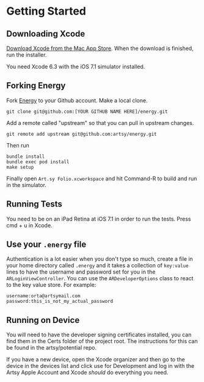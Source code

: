 Getting Started
================

Downloading Xcode
----------------
[Download Xcode from the Mac App Store](http://itunes.apple.com/us/app/xcode/id448457090?mt=12).  When the download is finished, run the installer.

You need Xcode 6.3 with the iOS 7.1 simulator installed.

Forking Energy
---------------
Fork [Energy](https://github.com/artsy/energy) to your Github account.  Make a local clone.

    git clone git@github.com:[YOUR GITHUB NAME HERE]/energy.git

Add a remote called "upstream" so that you can pull in upstream changes.

	git remote add upstream git@github.com:artsy/energy.git

Then run 

    bundle install
    bundle exec pod install
    make setup

Finally open `Art.sy Folio.xcworkspace` and hit Command-R to build and run in the simulator.

Running Tests
---------------
You need to be on an iPad Retina at iOS 7.1 in order to run the tests. Press cmd + u in Xcode.


Use your `.energy` file
-----------------------

Authentication is a lot easier when you don't type so much, create a file in your home directory called `.energy` and it takes a collection of `key:value` lines to have the username and password set for you in the `ARLoginViewController`.  You can use the `ARDeveloperOptions` class to react to the key value store. For example:


    username:orta@artsymail.com
    password:this_is_not_my_actual_password


Running on Device
---------------
You will need to have the developer signing certificates installed, you can find them in the Certs folder of the project root. The instructions for this can be found in the artsy/potential repo.

If you have a new device, open the Xcode organizer and then go to the device in the devices list and click use for Development and log in with the Artsy Apple Account and Xcode _should_ do everything you need.
